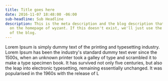 ```yaml
---
title: Title goes here
date: 2016-11-07 18:48:00 -06:00
sub-headline: Sub Headline
description: This is the meta description and the blog description that will appear
  on the homepage of wyzant. If this doesn't exist, we'll just use the first 150 characters
  of the blog.
---
```


Lorem Ipsum is simply dummy text of the printing and typesetting industry. Lorem Ipsum has been the industry's standard dummy text ever since the 1500s, when an unknown printer took a galley of type and scrambled it to make a type specimen book. It has survived not only five centuries, but also the leap into electronic typesetting, remaining essentially unchanged. It was popularised in the 1960s with the release of L